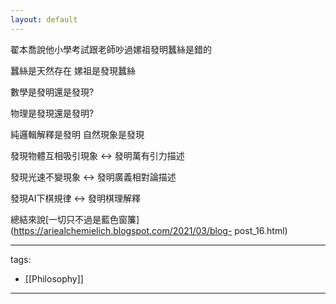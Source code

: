```yaml
---
layout: default
---
```

翟本喬說他小學考試跟老師吵過嫘祖發明蠶絲是錯的  
  
蠶絲是天然存在 嫘祖是發現蠶絲  
  
  
數學是發明還是發現?  
  
物理是發現還是發明?  
  
純邏輯解釋是發明 自然現象是發現  
  
發現物體互相吸引現象 <-> 發明萬有引力描述  
  
發現光速不變現象  <-> 發明廣義相對論描述  
  
發現AI下棋規律  <-> 發明棋理解釋

總結來說[一切只不過是藍色窗簾](https://ariealchemielich.blogspot.com/2021/03/blog-
post_16.html)  


---
tags:
  - [[Philosophy]]

---
